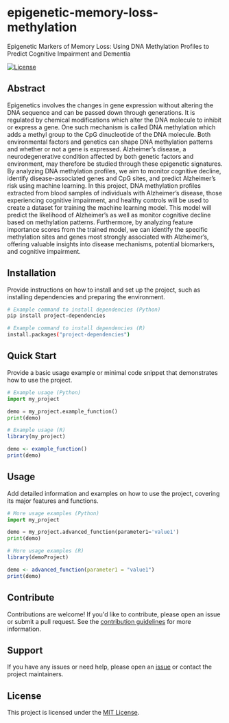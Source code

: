 # epigenetic-memory-loss-methylation

Epigenetic Markers of Memory Loss: Using DNA Methylation Profiles to Predict Cognitive Impairment and Dementia

[![License](https://img.shields.io/badge/license-MIT-blue.svg)](LICENSE)

## Abstract

Epigenetics involves the changes in gene expression without altering the DNA sequence and can be passed down through generations. It is regulated by chemical modifications which alter the DNA molecule to inhibit or express a gene. One such mechanism is called DNA methylation which adds a methyl group to the CpG dinucleotide of the DNA molecule. Both environmental factors and genetics can shape DNA methylation patterns and whether or not a gene is expressed. Alzheimer’s disease, a neurodegenerative condition affected by both genetic factors and environment, may therefore be studied through these epigenetic signatures. By analyzing DNA methylation profiles, we aim to monitor cognitive decline, identify disease-associated genes and CpG sites, and predict Alzheimer’s risk using machine learning. In this project, DNA methylation profiles extracted from blood samples of individuals with Alzheimer’s disease, those experiencing cognitive impairment, and healthy controls will be used to create a dataset for training the machine learning model. This model will predict the likelihood of Alzheimer’s as well as monitor cognitive decline based on methylation patterns. Furthermore, by analyzing feature importance scores from the trained model, we can identify the specific methylation sites and genes most strongly associated with Alzheimer’s, offering valuable insights into disease mechanisms, potential biomarkers, and cognitive impairment.

## Installation

Provide instructions on how to install and set up the project, such as installing dependencies and preparing the environment.

```bash
# Example command to install dependencies (Python)
pip install project-dependencies

# Example command to install dependencies (R)
install.packages("project-dependencies")
```

## Quick Start

Provide a basic usage example or minimal code snippet that demonstrates how to use the project.

```python
# Example usage (Python)
import my_project

demo = my_project.example_function()
print(demo)
```
```r
# Example usage (R)
library(my_project)

demo <- example_function()
print(demo)
```

## Usage

Add detailed information and examples on how to use the project, covering its major features and functions.

```python
# More usage examples (Python)
import my_project

demo = my_project.advanced_function(parameter1='value1')
print(demo)
```
```r
# More usage examples (R)
library(demoProject)

demo <- advanced_function(parameter1 = "value1")
print(demo)
```

## Contribute

Contributions are welcome! If you'd like to contribute, please open an issue or submit a pull request. See the [contribution guidelines](CONTRIBUTING.md) for more information.

## Support

If you have any issues or need help, please open an [issue](https://github.com/hackbio-ca/demo-project/issues) or contact the project maintainers.

## License

This project is licensed under the [MIT License](LICENSE).

